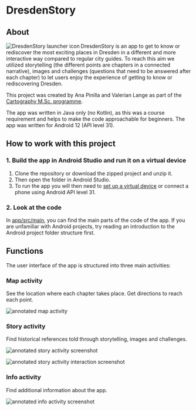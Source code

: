 # DresdenStory

## About

<img alt="DresdenStory launcher icon" align="left" src="https://user-images.githubusercontent.com/46158468/152214954-5f9fb7ce-b909-4521-ac51-cf80a8756b5e.png" />

DresdenStory is an app to get to know or rediscover the most exciting places in Dresden in a different and more interactive way compared to regular city guides. To reach this aim we utilized storytelling (the different points are chapters in a connected narrative), images and challenges (questions that need to be answered after each chapter) to let users enjoy the experience of getting to know or rediscovering Dresden.

This project was created by Ana Pinilla and Valerian Lange as part of the [Cartography M.Sc. programme](https://cartographymaster.eu/).

The app was written in Java only (no Kotlin), as this was a course requirement and helps to make the code approachable for beginners.
The app was written for Android 12 (API level 31).

## How to work with this project

### 1. Build the app in Android Studio and run it on a virtual device

1. Clone the repository or download the zipped project and unzip it.
2. Then open the folder in Android Studio. 
3. To run the app you will then need to [set up a virtual device](https://developer.android.com/studio/run/managing-avds) or connect a phone using Android API level 31.

### 2. Look at the code

In [app/src/main](https://github.com/justvalerian/dresdenstory/tree/main/app/src/main), you can find the main parts of the code of the app. If you are unfamiliar with Android projects, try reading an introduction to the Android project folder structure first.

## Functions

The user interface of the app is structured into three main activities:

### Map activity

See the location where each chapter takes place. Get directions to reach each point.
  
![annotated map activity](https://user-images.githubusercontent.com/46158468/152212114-d1488e41-f99c-4578-ae8b-0c9035e8964d.PNG)

### Story activity

Find historical references told through storytelling, images and challenges.

![annotated story activity screenshot](https://user-images.githubusercontent.com/46158468/152212115-e6c0d7ea-efce-4961-a966-acfad19ec503.PNG)

![annotated story activity interaction screenshot](https://user-images.githubusercontent.com/46158468/152212116-2c17ad36-cd1e-4702-b3e8-cb0d4ea98246.PNG)

### Info activity

Find additional information about the app.

![annotated info activity screenshot](https://user-images.githubusercontent.com/46158468/152212110-b493ed29-a8b6-43ec-8403-164a3bb42253.PNG)
